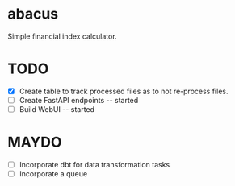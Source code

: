 # abacus
Simple financial index calculator.

# TODO
- [x] Create table to track processed files as to not re-process files.
- [ ] Create FastAPI endpoints -- started
- [ ] Build WebUI -- started
# MAYDO
- [ ] Incorporate dbt for data transformation tasks
- [ ] Incorporate a queue
